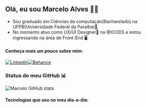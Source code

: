 ## Olá, eu sou Marcelo Alves 👋🏻

* Sou graduado em Ciências da computação(Bacharelado) na UFPB(Universidade Federal da Paraíba)🏫.
* No momento atuo como UX/UI Designer🎨 na @ICODS e estou ingressando na área de Front-End 🖥️.

#### Conheça mais um pouco sobre mim:
[![LinkedIn](https://img.shields.io/badge/LinkedIn-0077B5?style=for-the-badge&logo=linkedin&logoColor=white)](https://www.linkedin.com/in/marcelo-alves-gomes/)[![Behance](https://img.shields.io/badge/Behance-0054F7?style=for-the-badge&logo=behance&logoColor=white)](https://www.behance.net/marcelo_alves_gomes)

### Status do meu GitHub 📊
![Marcelo GitHub stats](https://github-readme-stats.vercel.app/api?username=marceloalves1997&show_icons=true&theme=outrun)

#### Tecnologias que uso no meu dia-a-dia:



